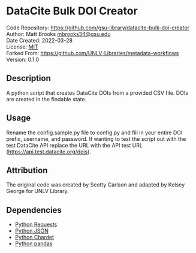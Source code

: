 # DataCite Bulk DOI Creator
Code Repository: https://github.com/gsu-library/datacite-bulk-doi-creator  
Author: Matt Brooks <mbrooks34@gsu.edu>  
Date Created: 2022-03-28  
License: [MIT](https://mit-license.org/)  
Forked From: https://github.com/UNLV-Libraries/metadata-workflows  
Version: 0.1.0  

## Description
A python script that creates DataCite DOIs from a provided CSV file. DOIs are created in the findable state.

## Usage
Rename the config.sample.py file to config.py and fill in your entire DOI prefix, username, and password. If wanting to test the script out with the test DataCite API replace the URL with the API test URL (https://api.test.datacite.org/dois).

## Attribution
The original code was created by Scotty Carlson and adapted by Kelsey George for UNLV Library.

## Dependencies
- [Python Requests](https://docs.python-requests.org/)
- [Python JSON](https://docs.python.org/3/library/json.html)
- [Python Chardet](https://chardet.github.io/)
- [Python pandas](https://pandas.pydata.org/)
